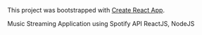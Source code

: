 This project was bootstrapped with [Create React App](https://github.com/facebookincubator/create-react-app).

Music Streaming Application using Spotify API
ReactJS, NodeJS
